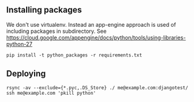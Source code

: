 ## Installing packages

We don't use virtualenv. Instead an app-engine approach is used of including packages in subdirectory. See https://cloud.google.com/appengine/docs/python/tools/using-libraries-python-27

```
pip install -t python_packages -r requirements.txt
```


## Deploying

```
rsync -av --exclude={*.pyc,.DS_Store} ./ me@example.com:djangotest/
ssh me@example.com 'pkill python'
```
